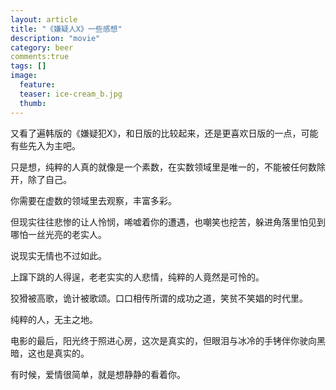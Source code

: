 ```yaml
---
layout: article
title: "《嫌疑人X》一些感想"
description: "movie"
category: beer
comments:true
tags: []
image:
  feature:
  teaser: ice-cream_b.jpg
  thumb:
---
```


又看了遍韩版的《嫌疑犯X》，和日版的比较起来，还是更喜欢日版的一点，可能有些先入为主吧。  

只是想，纯粹的人真的就像是一个素数，在实数领域里是唯一的，不能被任何数除开，除了自己。  

你需要在虚数的领域里去观察，丰富多彩。  

但现实往往悲惨的让人怜悯，唏嘘着你的遭遇，也嘲笑也挖苦，躲进角落里怕见到哪怕一丝光亮的老实人。  

说现实无情也不过如此。  

上蹿下跳的人得逞，老老实实的人悲情，纯粹的人竟然是可怜的。  

狡猾被高歌，诡计被歌颂。口口相传所谓的成功之道，笑贫不笑娼的时代里。  

纯粹的人，无主之地。  

电影的最后，阳光终于照进心房，这次是真实的，但眼泪与冰冷的手铐伴你驶向黑暗，这也是真实的。

有时候，爱情很简单，就是想静静的看着你。
